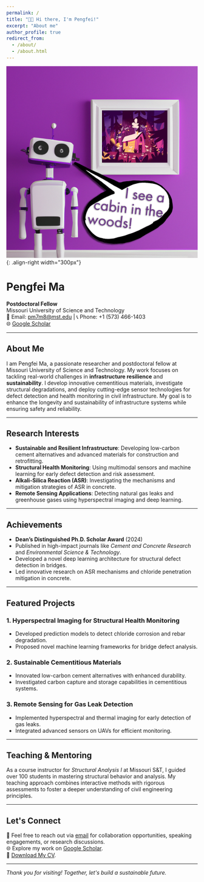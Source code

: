 ```yaml
---
permalink: /
title: "👋🏼 Hi there, I'm Pengfei!"
excerpt: "About me"
author_profile: true
redirect_from: 
  - /about/
  - /about.html
---
```




![Illustration of combining vision and language modalities](/images/image_to_text_vis.png){: .align-right width="300px"}
# Pengfei Ma

**Postdoctoral Fellow**  
Missouri University of Science and Technology  
📧 Email: [pm7m8@mst.edu](mailto:pm7m8@mst.edu) | 📞 Phone: +1 (573) 466-1403  
🌐 [Google Scholar](https://scholar.google.com/citations?hl=en&user=yT0SsPwAAAAJ)

---

## About Me

I am Pengfei Ma, a passionate researcher and postdoctoral fellow at Missouri University of Science and Technology. My work focuses on tackling real-world challenges in **infrastructure resilience** and **sustainability**. I develop innovative cementitious materials, investigate structural degradations, and deploy cutting-edge sensor technologies for defect detection and health monitoring in civil infrastructure. My goal is to enhance the longevity and sustainability of infrastructure systems while ensuring safety and reliability.

---

## Research Interests

- **Sustainable and Resilient Infrastructure**: Developing low-carbon cement alternatives and advanced materials for construction and retrofitting.  
- **Structural Health Monitoring**: Using multimodal sensors and machine learning for early defect detection and risk assessment.  
- **Alkali-Silica Reaction (ASR)**: Investigating the mechanisms and mitigation strategies of ASR in concrete.  
- **Remote Sensing Applications**: Detecting natural gas leaks and greenhouse gases using hyperspectral imaging and deep learning.  

---

## Achievements

- **Dean’s Distinguished Ph.D. Scholar Award** (2024)  
- Published in high-impact journals like *Cement and Concrete Research* and *Environmental Science & Technology*.  
- Developed a novel deep learning architecture for structural defect detection in bridges.  
- Led innovative research on ASR mechanisms and chloride penetration mitigation in concrete.  

---

## Featured Projects

### 1. **Hyperspectral Imaging for Structural Health Monitoring**
- Developed prediction models to detect chloride corrosion and rebar degradation.  
- Proposed novel machine learning frameworks for bridge defect analysis.

### 2. **Sustainable Cementitious Materials**
- Innovated low-carbon cement alternatives with enhanced durability.  
- Investigated carbon capture and storage capabilities in cementitious systems.

### 3. **Remote Sensing for Gas Leak Detection**
- Implemented hyperspectral and thermal imaging for early detection of gas leaks.  
- Integrated advanced sensors on UAVs for efficient monitoring.

---

## Teaching & Mentoring

As a course instructor for *Structural Analysis I* at Missouri S&T, I guided over 100 students in mastering structural behavior and analysis. My teaching approach combines interactive methods with rigorous assessments to foster a deeper understanding of civil engineering principles.

---

## Let's Connect

📧 Feel free to reach out via [email](mailto:pm7m8@mst.edu) for collaboration opportunities, speaking engagements, or research discussions.  
🌐 Explore my work on [Google Scholar](https://scholar.google.com/citations?hl=en&user=yT0SsPwAAAAJ).  
📄 [Download My CV](#).

---

*Thank you for visiting! Together, let's build a sustainable future.*







